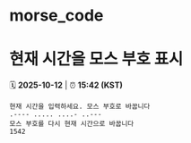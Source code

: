 # morse_code
# 현재 시간을 모스 부호 표시
<!-- MORSE_TIME_START -->
🗓️ **2025-10-12** | ⏰ **15:42 (KST)**

```
현재 시간을 입력하세요. 모스 부호로 바꿉니다
.---- ..... ....- ..---
모스 부호를 다시 현재 시간으로 바꿉니다
1542
```
<!-- MORSE_TIME_END -->
